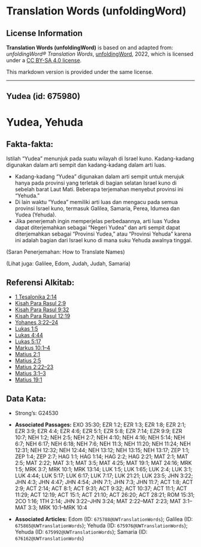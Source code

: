 # Translation Words (unfoldingWord)

## License Information

**Translation Words (unfoldingWord)** is based on and adapted from: _unfoldingWord® Translation Words_, [unfoldingWord](https://unfoldingword.org/utw), 2022, which is licensed under a [CC BY-SA 4.0 license](https://creativecommons.org/licenses/by-sa/4.0/legalcode.en).

This markdown version is provided under the same license.



--------------------------------

## Yudea (id: 675980)

Yudea, Yehuda
=============

Fakta\-fakta:
-------------

Istilah “Yudea” menunjuk pada suatu wilayah di Israel kuno. Kadang\-kadang digunakan dalam arti sempit dan kadang\-kadang dalam arti luas.

* Kadang\-kadang “Yudea” digunakan dalam arti sempit untuk merujuk hanya pada provinsi yang terletak di bagian selatan Israel kuno di sebelah barat Laut Mati. Beberapa terjemahan menyebut provinsi ini “Yehuda.”
* Di lain waktu “Yudea” memiliki arti luas dan mengacu pada semua provinsi Israel kuno, termasuk Galilea, Samaria, Perea, Idumea dan Yudea (Yehuda).
* Jika penerjemah ingin memperjelas perbedaannya, arti luas Yudea dapat diterjemahkan sebagai “Negeri Yudea” dan arti sempit dapat diterjemahkan sebagai “Provinsi Yudea,” atau “Provinsi Yehuda” karena ini adalah bagian dari Israel kuno di mana suku Yehuda awalnya tinggal.

(Saran Penerjemahan: How to Translate Names)

(Lihat juga: Galilee, Edom, Judah, Judah, Samaria)

Referensi Alkitab:
------------------

* [1 Tesalonika 2:14](https://ref.ly/1Thess0:0)
* [Kisah Para Rasul 2:9](https://ref.ly/Acts0:0)
* [Kisah Para Rasul 9:32](https://ref.ly/Acts0:0)
* [Kisah Para Rasul 12:19](https://ref.ly/Acts0:0)
* [Yohanes 3:22–24](https://ref.ly/John3:22-John3:24)
* [Lukas 1:5](https://ref.ly/Luke1:5)
* [Lukas 4:44](https://ref.ly/Luke4:44)
* [Lukas 5:17](https://ref.ly/Luke5:17)
* [Markus 10:1–4](https://ref.ly/Mark10:1-Mark10:4)
* [Matius 2:1](https://ref.ly/Matt2:1)
* [Matius 2:5](https://ref.ly/Matt2:5)
* [Matius 2:22–23](https://ref.ly/Matt2:22-Matt2:23)
* [Matius 3:1–3](https://ref.ly/Matt3:1-Matt3:3)
* [Matius 19:1](https://ref.ly/Matt19:1)

Data Kata:
----------

* Strong’s: G24530

* **Associated Passages:** EXO 35:30; EZR 1:2; EZR 1:3; EZR 1:8; EZR 2:1; EZR 3:9; EZR 4:4; EZR 4:6; EZR 5:1; EZR 5:8; EZR 7:14; EZR 9:9; EZR 10:7; NEH 1:2; NEH 2:5; NEH 2:7; NEH 4:10; NEH 4:16; NEH 5:14; NEH 6:7; NEH 6:17; NEH 6:18; NEH 7:6; NEH 11:3; NEH 11:20; NEH 11:24; NEH 12:31; NEH 12:32; NEH 12:44; NEH 13:12; NEH 13:15; NEH 13:17; ZEP 1:1; ZEP 1:4; ZEP 2:7; HAG 1:1; HAG 1:14; HAG 2:2; HAG 2:21; MAT 2:1; MAT 2:5; MAT 2:22; MAT 3:1; MAT 3:5; MAT 4:25; MAT 19:1; MAT 24:16; MRK 1:5; MRK 3:7; MRK 10:1; MRK 13:14; LUK 1:5; LUK 1:65; LUK 2:4; LUK 3:1; LUK 4:44; LUK 5:17; LUK 6:17; LUK 7:17; LUK 21:21; LUK 23:5; JHN 3:22; JHN 4:3; JHN 4:47; JHN 4:54; JHN 7:1; JHN 7:3; JHN 11:7; ACT 1:8; ACT 2:9; ACT 2:14; ACT 8:1; ACT 9:31; ACT 9:32; ACT 10:37; ACT 11:1; ACT 11:29; ACT 12:19; ACT 15:1; ACT 21:10; ACT 26:20; ACT 28:21; ROM 15:31; 2CO 1:16; 1TH 2:14; JHN 3:22–JHN 3:24; MAT 2:22–MAT 2:23; MAT 3:1–MAT 3:3; MRK 10:1–MRK 10:4
* **Associated Articles:** Edom (ID: `675788@UWTranslationWords`); Galilea (ID: `675865@UWTranslationWords`); Yehuda (ID: `675976@UWTranslationWords`); Yehuda (ID: `675992@UWTranslationWords`); Samaria (ID: `676162@UWTranslationWords`)

